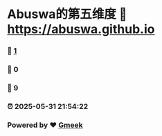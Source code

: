 # Abuswa的第五维度 :link: https://abuswa.github.io 
### :page_facing_up: [1](https://abuswa.github.io/tag.html) 
### :speech_balloon: 0 
### :hibiscus: 9 
### :alarm_clock: 2025-05-31 21:54:22 
### Powered by :heart: [Gmeek](https://github.com/Meekdai/Gmeek)
